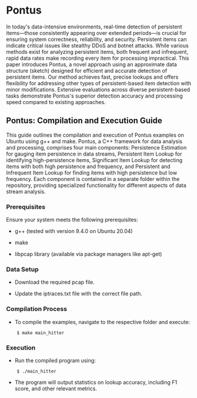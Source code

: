 # Pontus

In today's data-intensive environments, real-time detection of persistent items—those consistently appearing over extended periods—is crucial for ensuring system correctness, reliability, and security. Persistent items can indicate critical issues like stealthy DDoS and botnet attacks. While various methods exist for analyzing persistent items, both frequent and infrequent, rapid data rates make recording every item for processing impractical. This paper introduces Pontus, a novel approach using an approximate data structure (sketch) designed for efficient and accurate detection of persistent items. Our method achieves fast, precise lookups and offers flexibility for addressing other types of persistent-based item detection with minor modifications. Extensive evaluations across diverse persistent-based tasks demonstrate Pontus's superior detection accuracy and processing speed compared to existing approaches.

## Pontus: Compilation and Execution Guide

This guide outlines the compilation and execution of Pontus examples on Ubuntu using g++ and make. Pontus, a C++ framework for data analysis and processing, comprises four main components: Persistence Estimation for gauging item persistence in data streams, Persistent Item Lookup for identifying high-persistence items, Significant Item Lookup for detecting items with both high persistence and frequency, and Persistent and Infrequent Item Lookup for finding items with high persistence but low frequency. Each component is contained in a separate folder within the repository, providing specialized functionality for different aspects of data stream analysis.

### Prerequisites
Ensure your system meets the following prerequisites:

- g++ (tested with version 9.4.0 on Ubuntu 20.04)

- make

- libpcap library (available via package managers like apt-get)

### Data Setup

- Download the required pcap file.

- Update the iptraces.txt file with the correct file path.

### Compilation Process
- To compile the examples, navigate to the respective folder and execute:

```
    $ make main_hitter
```
  

### Execution
- Run the compiled program using:

```
    $ ./main_hitter
```

- The program will output statistics on lookup accuracy, including F1 score, and other relevant metrics.
